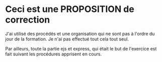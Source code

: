 # Ceci est une PROPOSITION de correction

J'ai utilisé des procédés et une organisation qui ne sont pas à l'ordre du jour de la formation. Je n'ai pas effectué tout cela tout seul.

Par ailleurs, toute la partie ejs et express, qui était le but de l'exercice est fait suivant les procédures apprisent en cours.